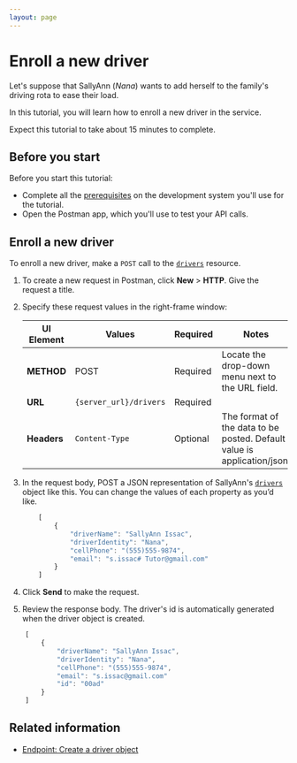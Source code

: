 ```yaml
---
layout: page
---
```


# Enroll a new driver

Let's suppose that SallyAnn (*Nana*) wants to add herself to the family's driving rota to ease their load.

In this tutorial, you will learn how to enroll a new driver in the service.

Expect this tutorial to take about 15 minutes to complete.

## Before you start

Before you start this tutorial:

* Complete all the [prerequisites](../overview/prereqs.md) on the development system you'll use for the tutorial.
* Open the Postman app, which you'll use to test your API calls.

## Enroll a new driver

To enroll a new driver, make a `POST` call to the [`drivers`](../reference/drivers) resource.

1. To create a new request in Postman, click **New** > **HTTP**. Give the request a title.
1. Specify these request values in the right-frame window:

    | UI Element | Values | Required | Notes |
    | -------------- | ------ | ------------ |------------ |
    | **METHOD** | POST | Required | Locate the drop-down menu next to the URL field. |
    | **URL** | `{server_url}/drivers` | Required | |
    |**Headers** | `Content-Type` | Optional | The format of the data to be posted. Default value is application/json. |

1. In the request body, POST a JSON representation of SallyAnn's [`drivers`](../reference/drivers) object like this. You can change the values of each property as you’d like.

    ```js
        [
            {
                "driverName": "SallyAnn Issac",
                "driverIdentity": "Nana",
                "cellPhone": "(555)555-9874",
                "email": "s.issac# Tutor@gmail.com"
            }
        ]
    ```

1. Click **Send** to make the request.
1. Review the response body. The driver's id is automatically generated when the driver object is created.

```js
    [
        {
            "driverName": "SallyAnn Issac",
            "driverIdentity": "Nana",
            "cellPhone": "(555)555-9874",
            "email": "s.issac@gmail.com"
            "id": "00ad"
        }
    ]
```

## Related information

* [Endpoint: Create a driver object](../reference/drivers-create-driver.md)
